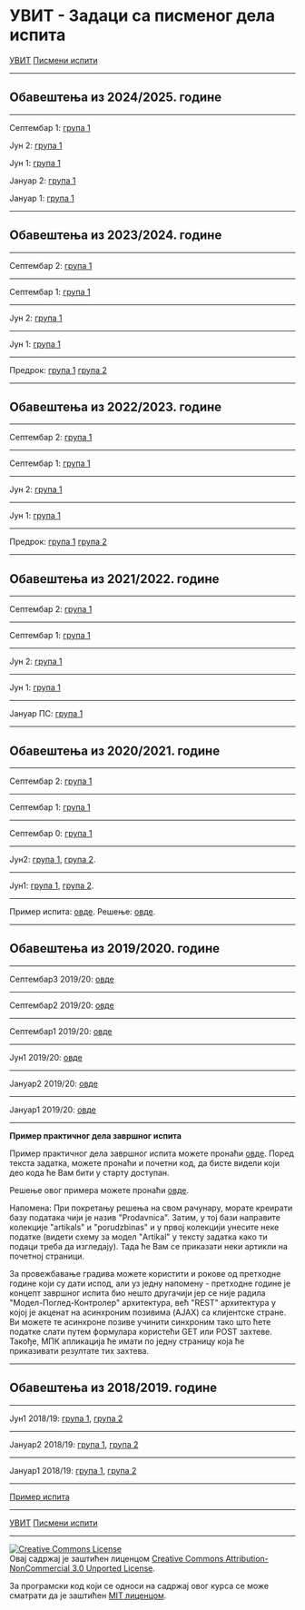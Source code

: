 # УВИТ - Задаци са писменог дела испита

[УВИТ](../../README.md) [Писмени испити](../README.md)


---
## Обавештења из 2024/2025. године

---
Септембар 1: [група 1](2024-2025/sep1_finansije.zip)

Јун 2: [група 1](2024-2025/jun2_palacinke.zip)

Јун 1: [група 1](2024-2025/jun1_bilboard.zip)

Јануар 2: [група 1](2024-2025/jan2_pozoriste.zip)

Јануар 1: [група 1](2024-2025/jan1_novagodina.zip)


---

## Обавештења из 2023/2024. године

---

Септембар 2: [група 1](2023-2024/sep2_skola.zip)

---

Септембар 1: [група 1](2023-2024/sep1_gradovi.zip)

---

Јун 2: [група 1](2023-2024/jun2_filmovi.zip)

---

Јун 1: [група 1](2023-2024/jun_evrosong.zip)

---

Предрок: [група 1](2023-2024/predrok_grupa1_restoran.zip) [група 2](2023-2024/predrok_grupa2_filmovi.zip) 

---

## Обавештења из 2022/2023. године
---

Септембар 2: [група 1](2022-2023/sep2_skola.zip)

---

Септембар 1: [група 1](2022-2023/sep1_banka.zip)

---

Јун 2: [група 1](2022-2023/jun2_turnir.zip)

---

Јун 1: [група 1](2022-2023/jun1_korisnici.zip)

---

Предрок: [група 1](2022-2023/predrok_grupa1_planer.zip) [група 2](2022-2023/predrok_grupa2_ikea.zip) 

---

## Обавештења из 2021/2022. године
---

Септембар 2: [група 1](2021-2022/sep2.zip)

---

Септембар 1: [група 1](2021-2022/sep1.zip)

---

Јун 2: [група 1](2021-2022/jun2.zip)

---

Јун 1: [група 1](2021-2022/jun1.zip)

---

Јануар ПС: [група 1](2021-2022/jan1.zip)

---

## Обавештења из 2020/2021. године

---

Септембар 2: [група 1](2020-2021/sep2.zip)

---

Септембар 1: [група 1](2020-2021/sep1.zip)

---

Септембар 0: [група 1](2020-2021/sep0.zip)

---

Јун2: [група 1](2020-2021/jun2-grupa1.zip), [група 2](2020-2021/jun2-grupa2.zip).

---

Јун1: [група 1](2020-2021/jun1-grupa1.zip), [група 2](2020-2021/jun1-grupa2.zip).

---

Пример испита: [овде](primer-ispita-20-21.pdf). Решење: [овде](../resenja/primer-ispita-20-21.zip).

---

## Обавештења из 2019/2020. године

---

Септембар3 2019/20: [овде](2019-2020/2019-20-Septembar-3.zip)

---

Септембар2 2019/20: [овде](2019-2020/2019-20-Septembar-2.zip)

---

Септембар1 2019/20: [овде](2019-2020/2019-20-Septembar-1.zip)

---

Јун1 2019/20: [овде](2019-2020/2019-20-Jun.zip)

---

Јануар2 2019/20: [овде](2019-2020/2019-20-Februar.zip)

---

Јануар1 2019/20: [овде](2019-2020/2019-20-Januar.zip)

---

**Пример практичног дела завршног испита**

Пример практичног дела завршног испита можете пронаћи [овде](primer_ispita_20192020.zip). Поред текста задатка, можете пронаћи и почетни код, да бисте видели који део кода ће Вам бити у старту доступан.

Решење овог примера можете пронаћи [овде](../resenja/primer_ispita_20192020_resenje.zip).

Напомена: При покретању решења на свом рачунару, морате креирати базу података чији је назив "Prodavnica". Затим, у тој бази направите колекције "artikals" и "porudzbinas" и у првој колекцији унесите неке податке (видети схему за модел "Artikal" у тексту задатка како ти подаци треба да изгледају). Тада ће Вам се приказати неки артикли на почетној страници.

За провежбавање градива можете користити и рокове од претходне године који су дати испод, али уз једну напомену - претходне године је концепт завршног испита био нешто другачији јер се није радила "Модел-Поглед-Контролер" архитектура, већ "REST" архитектура у којој је акценат на асинхроним позивима (AJAX) са клијентске стране. Ви можете те асинхроне позиве учинити синхроним тако што ћете податке слати путем формулара користећи GET или POST захтеве. Такође, МПК апликација ће имати по једну страницу која ће приказивати резултате тих захтева.

---

## Обавештења из 2018/2019. године

---

Јун1 2018/19: [група 1](2018-2019/jun1_grupa1.zip), [група 2](2018-2019/jun1_grupa2.zip)

---

Јануар2 2018/19: [група 1](2018-2019/jan2_grupa1.zip), [група 2](2018-2019/jan2_grupa2.zip)

---

Јануар1 2018/19: [група 1](2018-2019/jan1_grupa1.zip), [група 2](2018-2019/jan1_grupa2.zip)

---

[Пример испита](primer_ispita.zip)

---

[УВИТ](../../README.md) [Писмени испити](../README.md)

---

<a rel="license" href="http://creativecommons.org/licenses/by-nc/3.0/"><img alt="Creative Commons License" style="border-width:0" src="https://i.creativecommons.org/l/by-nc/3.0/88x31.png" /></a><br />Овај садржај је заштићен лиценцом <a rel="license" href="http://creativecommons.org/licenses/by-nc/3.0/">Creative Commons Attribution-NonCommercial 3.0 Unported License</a>.

За програмски код који се односи на садржај овог курса се може сматрати да је заштићен [MIT лиценцом](/LICENSE).
